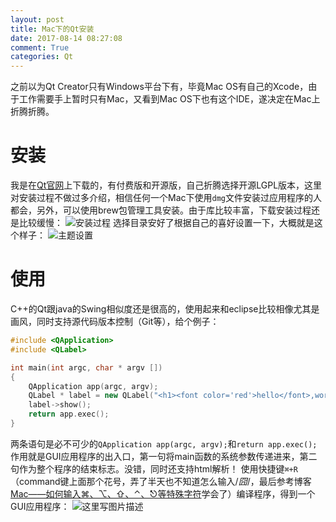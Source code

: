 ```yaml
---
layout: post
title: Mac下的Qt安装
date: 2017-08-14 08:27:08
comment: True
categories: Qt
---
```


之前以为Qt Creator只有Windows平台下有，毕竟Mac OS有自己的Xcode，由于工作需要手上暂时只有Mac，又看到Mac OS下也有这个IDE，遂决定在Mac上折腾折腾。
# 安装
我是在[Qt官网](https://www.qt.io)上下载的，有付费版和开源版，自己折腾选择开源LGPL版本，这里对安装过程不做过多介绍，相信任何一个Mac下使用```dmg```文件安装过应用程序的人都会，另外，可以使用brew包管理工具安装。由于库比较丰富，下载安装过程还是比较缓慢：
![安装过程](http://img.blog.csdn.net/20170814163904791?watermark/2/text/aHR0cDovL2Jsb2cuY3Nkbi5uZXQvSmlhamllWmh1bw==/font/5a6L5L2T/fontsize/400/fill/I0JBQkFCMA==/dissolve/70/gravity/SouthEast)
选择目录安好了根据自己的喜好设置一下，大概就是这个样子：
![主题设置](http://img.blog.csdn.net/20170815101404930?watermark/2/text/aHR0cDovL2Jsb2cuY3Nkbi5uZXQvSmlhamllWmh1bw==/font/5a6L5L2T/fontsize/400/fill/I0JBQkFCMA==/dissolve/70/gravity/SouthEast)
# 使用
C++的Qt跟java的Swing相似度还是很高的，使用起来和eclipse比较相像尤其是画风，同时支持源代码版本控制（Git等），给个例子：
```c++
#include <QApplication>
#include <QLabel>

int main(int argc, char * argv [])
{
    QApplication app(argc, argv);
    QLabel * label = new QLabel("<h1><font color='red'>hello</font>,world!</h1>");
    label->show();
    return app.exec();
}
```
两条语句是必不可少的```QApplication app(argc, argv);```和```return app.exec();```作用就是GUI应用程序的出入口，第一句将main函数的系统参数传递进来，第二句作为整个程序的结束标志。没错，同时还支持html解析！
使用快捷键```⌘+R```（command键上面那个花号，弄了半天也不知道怎么输入/*囧*/，最后参考博客[ Mac——如何输入⌘、⌥、⇧、⌃、⎋等特殊字符](http://blog.csdn.net/xiqim/article/details/50435800)学会了）编译程序，得到一个GUI应用程序：
![这里写图片描述](http://img.blog.csdn.net/20170814202319693?watermark/2/text/aHR0cDovL2Jsb2cuY3Nkbi5uZXQvSmlhamllWmh1bw==/font/5a6L5L2T/fontsize/400/fill/I0JBQkFCMA==/dissolve/70/gravity/SouthEast)